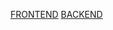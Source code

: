 [FRONTEND](https://github.com/Clemuni/projet_gangloff_clement/tree/frontend)
[BACKEND](https://github.com/Clemuni/projet_gangloff_clement/tree/backend)
